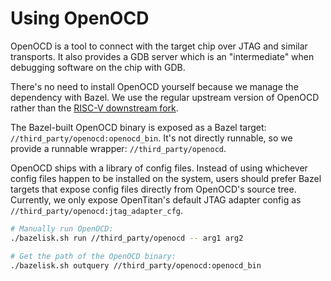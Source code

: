 # Using OpenOCD

OpenOCD is a tool to connect with the target chip over JTAG and similar transports.
It also provides a GDB server which is an "intermediate" when debugging software on the chip with GDB.

There's no need to install OpenOCD yourself because we manage the dependency with Bazel.
We use the regular upstream version of OpenOCD rather than the [RISC-V downstream fork](https://github.com/riscv/riscv-openocd).

The Bazel-built OpenOCD binary is exposed as a Bazel target: `//third_party/openocd:openocd_bin`.
It's not directly runnable, so we provide a runnable wrapper: `//third_party/openocd`.

OpenOCD ships with a library of config files.
Instead of using whichever config files happen to be installed on the system, users should prefer Bazel targets that expose config files directly from OpenOCD's source tree.
Currently, we only expose OpenTitan's default JTAG adapter config as `//third_party/openocd:jtag_adapter_cfg`.

```sh
# Manually run OpenOCD:
./bazelisk.sh run //third_party/openocd -- arg1 arg2

# Get the path of the OpenOCD binary:
./bazelisk.sh outquery //third_party/openocd:openocd_bin
```
